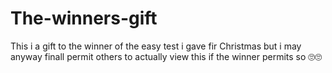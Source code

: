 # The-winners-gift
This i a gift to the winner of the easy test i gave fir Christmas but i may anyway finall permit others to actually view
this if the winner permits so 🙄🙄
